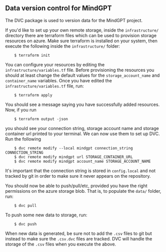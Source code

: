 ## Data version control for MindGPT
The DVC package is used to version data for the MindGPT project.

If you'd like to set up your own remote storage, inside the `infrastructure/` directory there are terraform files which
can be used to provision storage resources on azure. Make sure terraform is installed on your system, then execute the
following inside the `infrastructure/` folder:

        $ terraform init

You can configure your resources by editing the `infrastructure/variables.tf` file. Before provisioning the
resources you should at least change the default values for the `storage_account_name` and `container_name` variables.
Once you have edited the `infrastructure/variables.tf` file, run:

        $ terraform apply

You should see a message saying you have successfully added resources. Now, if you run

        $ terraform output -json

you should see your connection string, storage account name and storage container url printed to your terminal. We can
now use them to set up DVC. Run the following

        $ dvc remote modify --local mindgpt connection_string CONNECTION_STRING
        $ dvc remote modify mindgpt url STORAGE_CONTAINER_URL
        $ dvc remote modify mindgpt account_name STORAGE_ACCOUNT_NAME

It's important that the connection string is stored in `config.local` and not tracked by git in order to make sure
it never appears on the repository.

You should now be able to push/pull/etc, provided you have the right permissions on the azure storage blob. That is,
to populate the `data/` folder, run:

        $ dvc pull

To push some new data to storage, run:

        $ dvc push

When new data is generated, be sure not to add the `.csv` files to git but instead to make sure the `.csv.dvc` files
are tracked. DVC will handle the storage of the `.csv` files when you execute the above.
